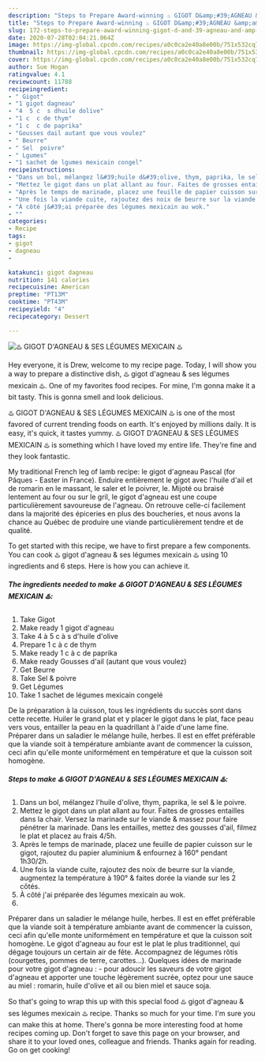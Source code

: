 ```yaml
---
description: "Steps to Prepare Award-winning ♨️ GIGOT D&amp;#39;AGNEAU &amp;amp; SES LÉGUMES MEXICAIN ♨️"
title: "Steps to Prepare Award-winning ♨️ GIGOT D&amp;#39;AGNEAU &amp;amp; SES LÉGUMES MEXICAIN ♨️"
slug: 172-steps-to-prepare-award-winning-gigot-d-and-39-agneau-and-amp-ses-legumes-mexicain
date: 2020-07-28T02:04:21.064Z
image: https://img-global.cpcdn.com/recipes/a0c0ca2e40a8e00b/751x532cq70/♨️-gigot-dagneau-ses-legumes-mexicain-♨️-photo-principale-de-la-recette.jpg
thumbnail: https://img-global.cpcdn.com/recipes/a0c0ca2e40a8e00b/751x532cq70/♨️-gigot-dagneau-ses-legumes-mexicain-♨️-photo-principale-de-la-recette.jpg
cover: https://img-global.cpcdn.com/recipes/a0c0ca2e40a8e00b/751x532cq70/♨️-gigot-dagneau-ses-legumes-mexicain-♨️-photo-principale-de-la-recette.jpg
author: Sue Hogan
ratingvalue: 4.1
reviewcount: 11788
recipeingredient:
- " Gigot"
- "1 gigot dagneau"
- "4  5 c  s dhuile dolive"
- "1 c  c de thym"
- "1 c  c de paprika"
- "Gousses dail autant que vous voulez"
- " Beurre"
- " Sel  poivre"
- " Lgumes"
- "1 sachet de lgumes mexicain congel"
recipeinstructions:
- "Dans un bol, mélangez l&#39;huile d&#39;olive, thym, paprika, le sel &amp; le poivre."
- "Mettez le gigot dans un plat allant au four. Faites de grosses entailles dans la chair. Versez la marinade sur le viande &amp; massez pour faire pénétrer la marinade. Dans les entailles, mettez des gousses d&#39;ail, filmez le plat et placez au frais 4/5h."
- "Après le temps de marinade, placez une feuille de papier cuisson sur le gigot, rajoutez du papier aluminium &amp; enfournez à 160° pendant 1h30/2h."
- "Une fois la viande cuite, rajoutez des noix de beurre sur la viande, augmentez la température à 190° &amp; faites dorée la viande sur les 2 côtés."
- "À côté j&#39;ai préparée des légumes mexicain au wok."
- ""
categories:
- Recipe
tags:
- gigot
- dagneau
- 

katakunci: gigot dagneau  
nutrition: 141 calories
recipecuisine: American
preptime: "PT13M"
cooktime: "PT43M"
recipeyield: "4"
recipecategory: Dessert

---
```



![♨️ GIGOT D&#39;AGNEAU &amp; SES LÉGUMES MEXICAIN ♨️](https://img-global.cpcdn.com/recipes/a0c0ca2e40a8e00b/751x532cq70/♨️-gigot-dagneau-ses-legumes-mexicain-♨️-photo-principale-de-la-recette.jpg)

Hey everyone, it is Drew, welcome to my recipe page. Today, I will show you a way to prepare a distinctive dish, ♨️ gigot d&#39;agneau &amp; ses légumes mexicain ♨️. One of my favorites food recipes. For mine, I'm gonna make it a bit tasty. This is gonna smell and look delicious.

♨️ GIGOT D&#39;AGNEAU &amp; SES LÉGUMES MEXICAIN ♨️ is one of the most favored of current trending foods on earth. It's enjoyed by millions daily. It is easy, it's quick, it tastes yummy. ♨️ GIGOT D&#39;AGNEAU &amp; SES LÉGUMES MEXICAIN ♨️ is something which I have loved my entire life. They're fine and they look fantastic.

My traditional French leg of lamb recipe: le gigot d&#39;agneau Pascal (for Pâques - Easter in France). Enduire entièrement le gigot avec l&#39;huile d&#39;ail et de romarin en le massant, le saler et le poivrer, le. Mijoté ou braisé lentement au four ou sur le gril, le gigot d&#39;agneau est une coupe particulièrement savoureuse de l&#39;agneau. On retrouve celle-ci facilement dans la majorité des épiceries en plus des boucheries, et nous avons la chance au Québec de produire une viande particulièrement tendre et de qualité.


To get started with this recipe, we have to first prepare a few components. You can cook ♨️ gigot d&#39;agneau &amp; ses légumes mexicain ♨️ using 10 ingredients and 6 steps. Here is how you can achieve it.

<!--inarticleads1-->

##### The ingredients needed to make ♨️ GIGOT D&#39;AGNEAU &amp; SES LÉGUMES MEXICAIN ♨️:

1. Take  Gigot
1. Make ready 1 gigot d&#39;agneau
1. Take 4 à 5 c à s d&#39;huile d&#39;olive
1. Prepare 1 c à c de thym
1. Make ready 1 c à c de paprika
1. Make ready Gousses d&#39;ail (autant que vous voulez)
1. Get  Beurre
1. Take  Sel &amp; poivre
1. Get  Légumes
1. Take 1 sachet de légumes mexicain congelé


De la préparation à la cuisson, tous les ingrédients du succès sont dans cette recette. Huiler le grand plat et y placer le gigot dans le plat, face peau vers vous, entailler la peau en la quadrillant à l&#39;aide d&#39;une lame fine. Préparer dans un saladier le mélange huile, herbes. Il est en effet préférable que la viande soit à température ambiante avant de commencer la cuisson, ceci afin qu&#39;elle monte uniformément en température et que la cuisson soit homogène. 

<!--inarticleads2-->

##### Steps to make ♨️ GIGOT D&#39;AGNEAU &amp; SES LÉGUMES MEXICAIN ♨️:

1. Dans un bol, mélangez l&#39;huile d&#39;olive, thym, paprika, le sel &amp; le poivre.
1. Mettez le gigot dans un plat allant au four. Faites de grosses entailles dans la chair. Versez la marinade sur le viande &amp; massez pour faire pénétrer la marinade. Dans les entailles, mettez des gousses d&#39;ail, filmez le plat et placez au frais 4/5h.
1. Après le temps de marinade, placez une feuille de papier cuisson sur le gigot, rajoutez du papier aluminium &amp; enfournez à 160° pendant 1h30/2h.
1. Une fois la viande cuite, rajoutez des noix de beurre sur la viande, augmentez la température à 190° &amp; faites dorée la viande sur les 2 côtés.
1. À côté j&#39;ai préparée des légumes mexicain au wok.
1. 


Préparer dans un saladier le mélange huile, herbes. Il est en effet préférable que la viande soit à température ambiante avant de commencer la cuisson, ceci afin qu&#39;elle monte uniformément en température et que la cuisson soit homogène. Le gigot d&#39;agneau au four est le plat le plus traditionnel, qui dégage toujours un certain air de fête. Accompagnez de légumes rôtis (courgettes, pommes de terre, carottes…). Quelques idées de marinade pour votre gigot d&#39;agneau : - pour adoucir les saveurs de votre gigot d&#39;agneau et apporter une touche légèrement sucrée, optez pour une sauce au miel : romarin, huile d&#39;olive et ail ou bien miel et sauce soja. 

So that's going to wrap this up with this special food ♨️ gigot d&#39;agneau &amp; ses légumes mexicain ♨️ recipe. Thanks so much for your time. I'm sure you can make this at home. There's gonna be more interesting food at home recipes coming up. Don't forget to save this page on your browser, and share it to your loved ones, colleague and friends. Thanks again for reading. Go on get cooking!
